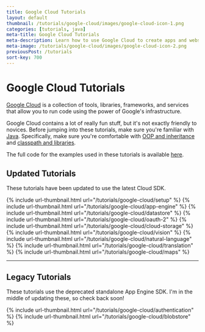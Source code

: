 ```yaml
---
title: Google Cloud Tutorials
layout: default
thumbnail: /tutorials/google-cloud/images/google-cloud-icon-1.png
categories: [tutorials, java]
meta-title: Google Cloud Tutorials
meta-description: Learn how to use Google Cloud to create apps and websites!
meta-image: /tutorials/google-cloud/images/google-cloud-icon-2.png
previousPost: /tutorials
sort-key: 700
---
```


# Google Cloud Tutorials

[Google Cloud](https://cloud.google.com/) is a collection of tools, libraries, frameworks, and services that allow you to run code using the power of Google's infrastructure.

Google Cloud contains a lot of really fun stuff, but it's not exactly friendly to novices. Before jumping into these tutorials, make sure you're familiar with [Java](/tutorials/java). Specifically, make sure you're comfortable with [OOP and inheritance](/tutorials/java/inheritance) and [classpath and libraries](/tutorials/java/libraries).

The full code for the examples used in these tutorials is available [here](https://github.com/KevinWorkman/GoogleCloudExamples).

## Updated Tutorials

These tutorials have been updated to use the latest Cloud SDK.

<div class="thumbnail-link-container">
{% include url-thumbnail.html url="/tutorials/google-cloud/setup" %}
{% include url-thumbnail.html url="/tutorials/google-cloud/app-engine" %}
{% include url-thumbnail.html url="/tutorials/google-cloud/datastore" %}
{% include url-thumbnail.html url="/tutorials/google-cloud/oauth-2" %}
{% include url-thumbnail.html url="/tutorials/google-cloud/cloud-storage" %}
{% include url-thumbnail.html url="/tutorials/google-cloud/vision" %}
{% include url-thumbnail.html url="/tutorials/google-cloud/natural-language" %}
{% include url-thumbnail.html url="/tutorials/google-cloud/translation" %}
{% include url-thumbnail.html url="/tutorials/google-cloud/maps" %}
</div>

---

## Legacy Tutorials

These tutorials use the deprecated standalone App Engine SDK. I'm in the middle of updating these, so check back soon!

<div class="thumbnail-link-container">
{% include url-thumbnail.html url="/tutorials/google-cloud/authentication" %}
{% include url-thumbnail.html url="/tutorials/google-cloud/blobstore" %}
</div>